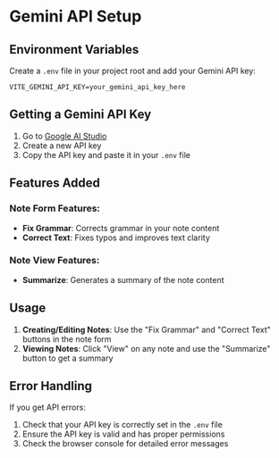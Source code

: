 # Gemini API Setup

## Environment Variables

Create a `.env` file in your project root and add your Gemini API key:

```env
VITE_GEMINI_API_KEY=your_gemini_api_key_here
```

## Getting a Gemini API Key

1. Go to [Google AI Studio](https://makersuite.google.com/app/apikey)
2. Create a new API key
3. Copy the API key and paste it in your `.env` file

## Features Added

### Note Form Features:
- **Fix Grammar**: Corrects grammar in your note content
- **Correct Text**: Fixes typos and improves text clarity

### Note View Features:
- **Summarize**: Generates a summary of the note content

## Usage

1. **Creating/Editing Notes**: Use the "Fix Grammar" and "Correct Text" buttons in the note form
2. **Viewing Notes**: Click "View" on any note and use the "Summarize" button to get a summary

## Error Handling

If you get API errors:
1. Check that your API key is correctly set in the `.env` file
2. Ensure the API key is valid and has proper permissions
3. Check the browser console for detailed error messages 